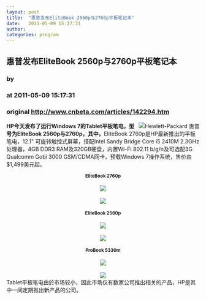 ```yaml
---
layout: post
title:  "惠普发布EliteBook 2560p与2760p平板笔记本"
date:   2011-05-09 15:17:31
author: 
categories: program
---
```


## 惠普发布EliteBook 2560p与2760p平板笔记本
### by 
### at 2011-05-09 15:17:31
### original <http://www.cnbeta.com/articles/142294.htm>

<div><a rel="nofollow" href="http://www.cnbeta.com/topics/150.htm"><img src="http://img.cnbeta.com/topics/2009-7-25%2021-49-25.gif" alt="Hewlett-Packard 惠普" name="sign" align="right"></a>
        <p><span style="font-weight:bold">HP今天发布了运行Windows 7的Tablet平板笔电，型号为EliteBook 2560p与2760p，其中，</span>EliteBook 2760p是HP最新推出的平板笔电，12.1" 可旋转触控式屏幕，搭配Intel Sandy Bridge Core i5 
2410M 2.3GHz处理器，4GB DDR3 RAM及320GB硬盘，内置Wi-Fi 802.11 b/g/n及可选配3G Qualcomm
 Gobi 3000 GSM/CDMA网卡，预载Windows 7操作系统，售价由$1,499美元起。</p>
		<p><div align="center"><small><strong>EliteBook 2760p</strong></small><br>
<br>
<img src="http://img.cnbeta.com/newsimg/110509/1517310200861434.jpg"><br>
<br>
<img src="http://img.cnbeta.com/newsimg/110509/1517341545743985.jpg"><br>
<br>
<small><strong>EliteBook 2560p</strong></small><br>
<br>
<img src="http://img.cnbeta.com/newsimg/110509/15173622045075932.jpg"><br>
<br>
<img src="http://img.cnbeta.com/newsimg/110509/1517383314911882.jpg"><br>
<br>
<small><strong>ProBook 5330m</strong></small><br>
<br>
<img src="http://img.cnbeta.com/newsimg/110509/15174041062509955.jpg"><br>
<br>
<img src="http://img.cnbeta.com/newsimg/110509/151742545522581.jpg"></div>
Tablet平板笔电由於市场较小，因此市场仅有数家公司推出相关的产品，HP是其中一间定期推出新产品的公司。</p></div>